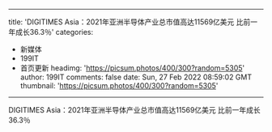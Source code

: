 
---
title: 'DIGITIMES Asia：2021年亚洲半导体产业总市值高达11569亿美元  比前一年成长36.3％'
categories: 
 - 新媒体
 - 199IT
 - 首页更新
headimg: 'https://picsum.photos/400/300?random=5305'
author: 199IT
comments: false
date: Sun, 27 Feb 2022 08:59:02 GMT
thumbnail: 'https://picsum.photos/400/300?random=5305'
---

<div>   
DIGITIMES Asia：2021年亚洲半导体产业总市值高达11569亿美元  比前一年成长36.3％  
</div>
            